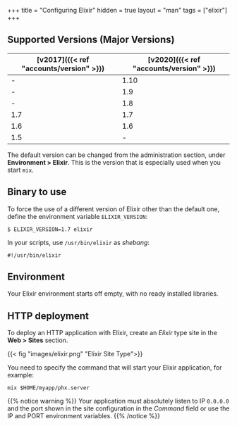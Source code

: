 +++
title = "Configuring Elixir"
hidden = true
layout = "man"
tags = ["elixir"]
+++

## Supported Versions (Major Versions)

| [v2017]({{< ref "accounts/version" >}}) | [v2020]({{< ref "accounts/version" >}}) |
| --------------------------------------- | --------------------------------------- |
| -                                       | 1.10                                    |
| -                                       | 1.9                                     |
| -                                       | 1.8                                     |
| 1.7                                     | 1.7                                     |
| 1.6                                     | 1.6                                     |
| 1.5                                     | -                                       |

The default version can be changed from the administration section, under **Environment > Elixir**. This is the version that is especially used when you start `mix`.

## Binary to use

To force the use of a different version of Elixir other than the default one, define the environment variable `ELIXIR_VERSION`:

```
$ ELIXIR_VERSION=1.7 elixir
```

In your scripts, use `/usr/bin/elixir` as *shebang*:

```
#!/usr/bin/elixir
```

## Environment

Your Elixir environment starts off empty, with no ready installed libraries.

## HTTP deployment

To deploy an HTTP application with Elixir, create an *Elixir* type site in the **Web > Sites** section.

{{< fig "images/elixir.png" "Elixir Site Type">}}

You need to specify the command that will start your Elixir application, for example:

```
mix $HOME/myapp/phx.server
```

{{% notice warning %}}
Your application must absolutely listen to IP `0.0.0.0` and the port shown in the site configuration in the *Command* field or use the IP and PORT environment variables.
{{% /notice %}}

